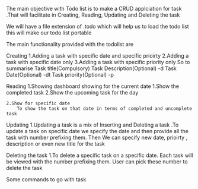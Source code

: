 The main objective with Todo list is to make a CRUD applciation for task .That will facilitate in Creating, Reading, Updating and Deleting the task

We will have a file extension of .todo which will help us to load the todo list this will make our todo list portable

The main functionality provided with the todolist are

Creating
    1.Adding a task with specific date and specific prioirty
    2.Adding a task with specific date only
    3.Adding a task with specific priority only 
    So to summarise
    Task title(Compulsory)
    Task Description(Optional) -d 
    Task Date(Optional) -dt
    Task priority(Optional) -p

Reading 
    1.Showing  dashboard showing for the current date 
        1.Show the completed task
        2.Show the upcoming task for the day

    2.Show for specific date
        To show the task on that date in terms of completed and uncomplete task

Updating
    1.Updating a task is a mix of Inserting and Deleting a task .To update a task on specific date we specify the date and then provide all the task with number prefixing them. Then We can specify new date, prioirty , description or even new title for the task 


Deleting the task
    1.To delete a specific task on a specific date. Each task will be viewed with the number prefixing them.
    User can pick these number to delete the task
    

Some commands to go with task





